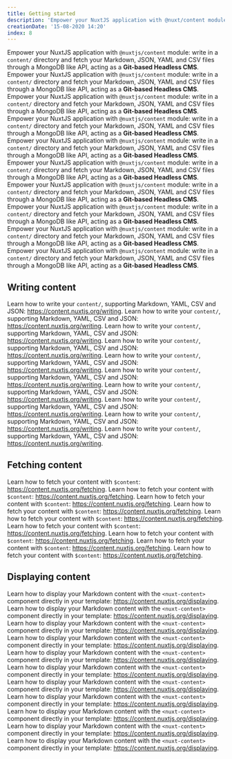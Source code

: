 ```yaml
---
title: Getting started
description: 'Empower your NuxtJS application with @nuxt/content module: write in a content/ directory and fetch your Markdown, JSON, YAML and CSV files through a MongoDB like API, acting as a Git-based Headless CMS.'
creationDate: '15-08-2020 14:20'
index: 8
---
```


Empower your NuxtJS application with `@nuxtjs/content` module: write in a `content/` directory and fetch your Markdown, JSON, YAML and CSV files through a MongoDB like API, acting as a **Git-based Headless CMS**.
Empower your NuxtJS application with `@nuxtjs/content` module: write in a `content/` directory and fetch your Markdown, JSON, YAML and CSV files through a MongoDB like API, acting as a **Git-based Headless CMS**.
Empower your NuxtJS application with `@nuxtjs/content` module: write in a `content/` directory and fetch your Markdown, JSON, YAML and CSV files through a MongoDB like API, acting as a **Git-based Headless CMS**.
Empower your NuxtJS application with `@nuxtjs/content` module: write in a `content/` directory and fetch your Markdown, JSON, YAML and CSV files through a MongoDB like API, acting as a **Git-based Headless CMS**.
Empower your NuxtJS application with `@nuxtjs/content` module: write in a `content/` directory and fetch your Markdown, JSON, YAML and CSV files through a MongoDB like API, acting as a **Git-based Headless CMS**.
Empower your NuxtJS application with `@nuxtjs/content` module: write in a `content/` directory and fetch your Markdown, JSON, YAML and CSV files through a MongoDB like API, acting as a **Git-based Headless CMS**.
Empower your NuxtJS application with `@nuxtjs/content` module: write in a `content/` directory and fetch your Markdown, JSON, YAML and CSV files through a MongoDB like API, acting as a **Git-based Headless CMS**.
Empower your NuxtJS application with `@nuxtjs/content` module: write in a `content/` directory and fetch your Markdown, JSON, YAML and CSV files through a MongoDB like API, acting as a **Git-based Headless CMS**.
Empower your NuxtJS application with `@nuxtjs/content` module: write in a `content/` directory and fetch your Markdown, JSON, YAML and CSV files through a MongoDB like API, acting as a **Git-based Headless CMS**.
Empower your NuxtJS application with `@nuxtjs/content` module: write in a `content/` directory and fetch your Markdown, JSON, YAML and CSV files through a MongoDB like API, acting as a **Git-based Headless CMS**.

## Writing content

Learn how to write your `content/`, supporting Markdown, YAML, CSV and JSON: https://content.nuxtjs.org/writing.
Learn how to write your `content/`, supporting Markdown, YAML, CSV and JSON: https://content.nuxtjs.org/writing.
Learn how to write your `content/`, supporting Markdown, YAML, CSV and JSON: https://content.nuxtjs.org/writing.
Learn how to write your `content/`, supporting Markdown, YAML, CSV and JSON: https://content.nuxtjs.org/writing.
Learn how to write your `content/`, supporting Markdown, YAML, CSV and JSON: https://content.nuxtjs.org/writing.
Learn how to write your `content/`, supporting Markdown, YAML, CSV and JSON: https://content.nuxtjs.org/writing.
Learn how to write your `content/`, supporting Markdown, YAML, CSV and JSON: https://content.nuxtjs.org/writing.
Learn how to write your `content/`, supporting Markdown, YAML, CSV and JSON: https://content.nuxtjs.org/writing.
Learn how to write your `content/`, supporting Markdown, YAML, CSV and JSON: https://content.nuxtjs.org/writing.
Learn how to write your `content/`, supporting Markdown, YAML, CSV and JSON: https://content.nuxtjs.org/writing.

## Fetching content

Learn how to fetch your content with `$content`: https://content.nuxtjs.org/fetching.
Learn how to fetch your content with `$content`: https://content.nuxtjs.org/fetching.
Learn how to fetch your content with `$content`: https://content.nuxtjs.org/fetching.
Learn how to fetch your content with `$content`: https://content.nuxtjs.org/fetching.
Learn how to fetch your content with `$content`: https://content.nuxtjs.org/fetching.
Learn how to fetch your content with `$content`: https://content.nuxtjs.org/fetching.
Learn how to fetch your content with `$content`: https://content.nuxtjs.org/fetching.
Learn how to fetch your content with `$content`: https://content.nuxtjs.org/fetching.
Learn how to fetch your content with `$content`: https://content.nuxtjs.org/fetching.


## Displaying content

Learn how to display your Markdown content with the `<nuxt-content>` component directly in your template: https://content.nuxtjs.org/displaying.
Learn how to display your Markdown content with the `<nuxt-content>` component directly in your template: https://content.nuxtjs.org/displaying.
Learn how to display your Markdown content with the `<nuxt-content>` component directly in your template: https://content.nuxtjs.org/displaying.
Learn how to display your Markdown content with the `<nuxt-content>` component directly in your template: https://content.nuxtjs.org/displaying.
Learn how to display your Markdown content with the `<nuxt-content>` component directly in your template: https://content.nuxtjs.org/displaying.
Learn how to display your Markdown content with the `<nuxt-content>` component directly in your template: https://content.nuxtjs.org/displaying.
Learn how to display your Markdown content with the `<nuxt-content>` component directly in your template: https://content.nuxtjs.org/displaying.
Learn how to display your Markdown content with the `<nuxt-content>` component directly in your template: https://content.nuxtjs.org/displaying.
Learn how to display your Markdown content with the `<nuxt-content>` component directly in your template: https://content.nuxtjs.org/displaying.
Learn how to display your Markdown content with the `<nuxt-content>` component directly in your template: https://content.nuxtjs.org/displaying.
Learn how to display your Markdown content with the `<nuxt-content>` component directly in your template: https://content.nuxtjs.org/displaying.